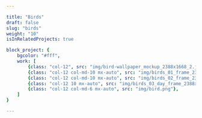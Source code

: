 ```yaml
---

title: "Birds"
draft: false
slug: "birds"
weight: "10"
isInRelatedProjects: true

block_project: {
	bgcolor: "#fff",
	work: [
		{class: "col-12", src: "img/bird-wallpaper_mockup_2388x1668_2.jpg"},
		{class: "col-12 col-md-10 mx-auto", src: "img/birds_01_frame_2388x1668.jpg"},
		{class: "col-12 col-md-10 mx-auto", src: "img/birds_02_frame_2388x1668.jpg"},
		{class: "col-12 10 mx-auto", src: "img/birds_03_day_frame_2388x1668.jpg"},
		{class: "col-12 col-md-6 mx-auto", src: "img/bird.png"},
	]
}

---
```

